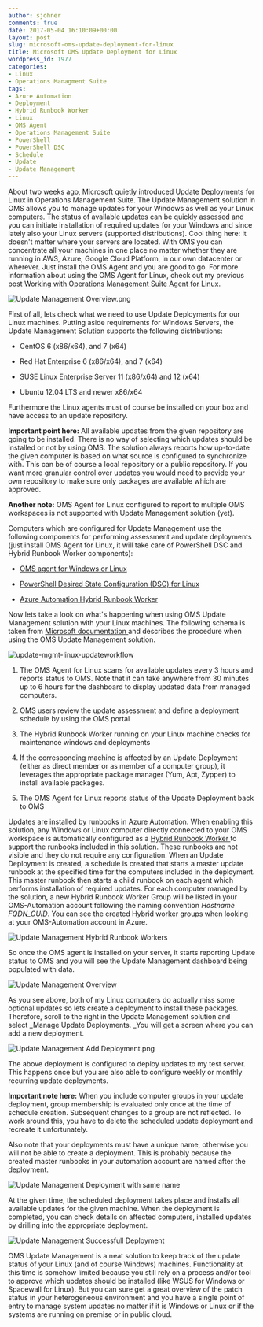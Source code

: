 ```yaml
---
author: sjohner
comments: true
date: 2017-05-04 16:10:09+00:00
layout: post
slug: microsoft-oms-update-deployment-for-linux
title: Microsoft OMS Update Deployment for Linux
wordpress_id: 1977
categories:
- Linux
- Operations Managment Suite
tags:
- Azure Automation
- Deployment
- Hybrid Runbook Worker
- Linux
- OMS Agent
- Operations Management Suite
- PowerShell
- PowerShell DSC
- Schedule
- Update
- Update Management
---
```


About two weeks ago, Microsoft quietly introduced Update Deployments for Linux in Operations Management Suite. The Update Management solution in OMS allows you to manage updates for your Windows as well as your Linux computers. The status of available updates can be quickly assessed and you can initiate installation of required updates for your Windows and since lately also your Linux servers (supported distributions). Cool thing here: it doesn't matter where your servers are located. With OMS you can concentrate all your machines in one place no matter whether they are running in AWS, Azure, Google Cloud Platform, in our own datacenter or wherever. Just install the OMS Agent and you are good to go. For more information about using the OMS Agent for Linux, check out my previous post [Working with Operations Management Suite Agent for Linux](https://blog.jhnr.ch/2016/01/27/working-with-oms-agent-for-linux-preview/).

![Update Management Overview.png](/images/Update-Management-Overview.png)

First of all, lets check what we need to use Update Deployments for our Linux machines. Putting aside requirements for Windows Servers, the Update Management Solution supports the following distributions:



 	
  * CentOS 6 (x86/x64), and 7 (x64)

 	
  * Red Hat Enterprise 6 (x86/x64), and 7 (x64)

 	
  * SUSE Linux Enterprise Server 11 (x86/x64) and 12 (x64)

 	
  * Ubuntu 12.04 LTS and newer x86/x64


Furthermore the Linux agents must of course be installed on your box and have access to an update repository.

**Important point here:** All available updates from the given repository are going to be installed. There is no way of selecting which updates should be installed or not by using OMS. The solution always reports how up-to-date the given computer is based on what source is configured to synchronize with. This can be of course a local repository or a public repository. If you want more granular control over updates you would need to provide your own repository to make sure only packages are available which are approved.

**Another note:** OMS Agent for Linux configured to report to multiple OMS workspaces is not supported with Update Management solution (yet).

Computers which are configured for Update Management use the following components for performing assessment and update deployments (just install OMS Agent for Linux, it will take care of PowerShell DSC and Hybrid Runbook Worker components):



 	
  * [OMS agent for Windows or Linux](https://github.com/Microsoft/OMS-Agent-for-Linux)

 	
  * [PowerShell Desired State Configuration (DSC) for Linux](https://github.com/Microsoft/PowerShell-DSC-for-Linux)

 	
  * [Azure Automation Hybrid Runbook Worker](https://docs.microsoft.com/en-us/azure/automation/automation-hybrid-runbook-worker)


Now lets take a look on what's happening when using OMS Update Management solution with your Linux machines. The following schema is taken from [Microsoft documentation ](https://docs.microsoft.com/en-us/azure/operations-management-suite/oms-solution-update-management)and describes the procedure when using the OMS Update Management solution.

![update-mgmt-linux-updateworkflow](/images/update-mgmt-linux-updateworkflow.png)



 	
  1. The OMS Agent for Linux scans for available updates every 3 hours and reports status to OMS. Note that it can take anywhere from 30 minutes up to 6 hours for the dashboard to display updated data from managed computers.

 	
  2. OMS users review the update assessment and define a deployment schedule by using the OMS portal

 	
  3. The Hybrid Runbook Worker running on your Linux machine checks for maintenance windows and deployments

 	
  4. If the corresponding machine is affected by an Update Deployment (either as direct member or as member of a computer group), it leverages the appropriate package manager (Yum, Apt, Zypper) to install available packages.

 	
  5. The OMS Agent for Linux reports status of the Update Deployment back to OMS


Updates are installed by runbooks in Azure Automation. When enabling this solution, any Windows or Linux computer directly connected to your OMS workspace is automatically configured as a [Hybrid Runbook Worker ](https://docs.microsoft.com/en-us/azure/automation/automation-hybrid-runbook-worker)to support the runbooks included in this solution. These runbooks are not visible and they do not require any configuration. When an Update Deployment is created, a schedule is created that starts a master update runbook at the specified time for the computers included in the deployment. This master runbook then starts a child runbook on each agent which performs installation of required updates. For each computer managed by the solution, a new Hybrid Runbook Worker Group will be listed in your OMS-Automation account following the naming convention _Hostname FQDN_GUID_. You can see the created Hybrid worker groups when looking at your OMS-Automation account in Azure.

![Update Management Hybrid Runbook Workers](/images/Update-Management-Hybrid-Runbook-Workers.png)

So once the OMS agent is installed on your server, it starts reporting Update status to OMS and you will see the Update Management dashboard being populated with data.

![Update Management Overview](/images/Update-Management-Overview.png)

As you see above, both of my Linux computers do actually miss some optional updates so lets create a deployment to install these packages. Therefore, scroll to the right in the Update Management solution and select _Manage Update Deployments. _You will get a screen where you can add a new deployment.

![Update Management Add Deployment.png](/images/Update-Management-Add-Deployment.png)

The above deployment is configured to deploy updates to my test server. This happens once but you are also able to configure weekly or monthly recurring update deployments.

**Important note here:** When you include computer groups in your update deployment, group membership is evaluated only once at the time of schedule creation. Subsequent changes to a group are not reflected. To work around this, you have to delete the scheduled update deployment and recreate it unfortunately.

Also note that your deployments must have a unique name, otherwise you will not be able to create a deployment. This is probably because the created master runbooks in your automation account are named after the deployment.

![Update Management Deployment with same name](/images/Update-Management-Deployment-with-same-name.png)

At the given time, the scheduled deployment takes place and installs all available updates for the given machine. When the deployment is completed, you can check details on affected computers, installed updates by drilling into the appropriate deployment.

![Update Management Successfull Deployment](/images/Update-Management-Successfull-Deployment.png)

OMS Update Management is a neat solution to keep track of the update status of your Linux (and of course Windows) machines. Functionality at this time is somehow limited because you still rely on a process and/or tool to approve which updates should be installed (like WSUS for Windows or Spacewall for Linux). But you can sure get a great overview of the patch status in your heterogeneous environment and you have a single point of entry to manage system updates no matter if it is Windows or Linux or if the systems are running on premise or in public cloud.







